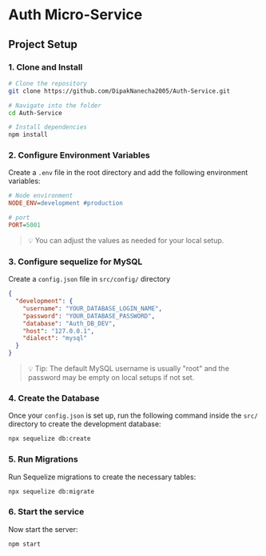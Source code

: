 # Auth Micro-Service

## Project Setup

### 1. Clone and Install

```bash
# Clone the repository
git clone https://github.com/DipakNanecha2005/Auth-Service.git

# Navigate into the folder
cd Auth-Service

# Install dependencies
npm install
```

### 2. Configure Environment Variables

Create a `.env` file in the root directory and add the following environment variables:

```ini
# Node environment
NODE_ENV=development #production

# port
PORT=5001
```

> 💡 You can adjust the values as needed for your local setup.

### 3. Configure sequelize for MySQL

Create a `config.json` file in `src/config/` directory

```json
{
  "development": {
    "username": "YOUR_DATABASE_LOGIN_NAME",
    "password": "YOUR_DATABASE_PASSWORD",
    "database": "Auth_DB_DEV",
    "host": "127.0.0.1",
    "dialect": "mysql"
  }
}
```

> 💡 Tip: The default MySQL username is usually "root" and the password may be empty on local setups if not set.

### 4. Create the Database

Once your `config.json` is set up, run the following command inside the `src/` directory to create the development database:

```bash
npx sequelize db:create
```

### 5. Run Migrations

Run Sequelize migrations to create the necessary tables:

```bash
npx sequelize db:migrate
```

### 6. Start the service

Now start the server:

```bash
npm start
```
